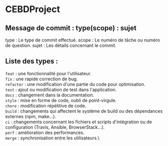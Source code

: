 # CEBDProject

## Message de commit : type(scope) : sujet

type : Le type de commit effectué.
scope : Le numéro de tâche ou numéro de question.
sujet : Les détails concernant le commit.

## Liste des types :
`feat` : une fonctionnalité pour l'utilisateur.\
`fix` : une rapide correction de bug.\
`refactor` : une modification d'une partie du code pour optimisation.\
`test` : ajout ou modification de test dans l'application.\
`docs` : changement dans la documentation.\
`style` : mise en forme de code, oubli de point-virgule.\
`chore` : modification répétitive de code.\
`build` : changements qui affectent le système de build ou des dépendances externes (npm, make...).\
`ci` : changements concernant les fichiers et scripts d'intégration ou de configuration (Travis, Ansible, BrowserStack...).\
`perf` : amélioration des performances.\
`merge` : synchronisation entre les utilisateurs.\
